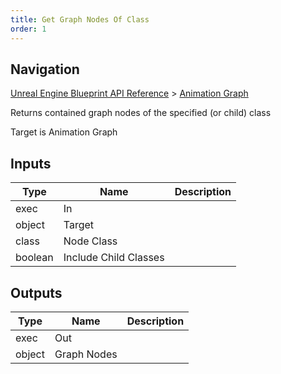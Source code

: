 ```yaml
---
title: Get Graph Nodes Of Class
order: 1
---
```

## Navigation

[Unreal Engine Blueprint API Reference](https://dev.epicgames.com/documentation/en-us/unreal-engine/BlueprintAPI) > [Animation Graph](https://dev.epicgames.com/documentation/en-us/unreal-engine/BlueprintAPI/AnimationGraph)

Returns contained graph nodes of the specified (or child) class

Target is Animation Graph

## Inputs

| Type | Name | Description |
| --- | --- | --- |
| exec | In |  |
| object | Target |  |
| class | Node Class |  |
| boolean | Include Child Classes |  |

## Outputs

| Type | Name | Description |
| --- | --- | --- |
| exec | Out |  |
| object | Graph Nodes |  |
